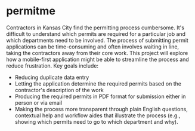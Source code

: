 # permitme

Contractors in Kansas City find the permitting process cumbersome. It's difficult to understand which permits are required for a particular job and which departments need to be involved. The process of submitting permit applications can be time-consuming and often involves waiting in line, taking the contractors away from their core work. This project will explore how a mobile-first application might be able to streamline the process and reduce frustration. Key goals include:

* Reducing duplicate data entry
* Letting the application determine the required permits based on the contractor's description of the work
* Producing the required permits in PDF format for submission either in person or via email
* Making the process more transparent through plain English questions, contextual help and workflow aides that illustrate the process (e.g., showing which permits need to go to which department and why).